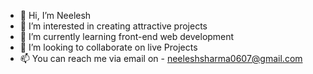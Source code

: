 - 👋 Hi, I’m Neelesh
- 👀 I’m interested in creating attractive projects
- 🌱 I’m currently learning front-end web development 
- 💞️ I’m looking to collaborate on live Projects
- 📫 You can reach me via email on - neeleshsharma0607@gmail.com

